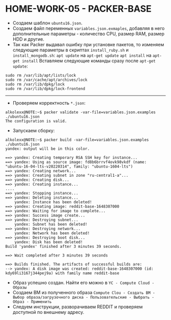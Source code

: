 # **HOME-WORK-05 - PACKER-BASE**

- Создаем шаблон `ubuntu16.json`.
- Создаем файл переменных `variables.json.exmaples`, добавляя в него дополнительные параметры - количество CPU, размер RAM, размер HDD и другие.
- Так как Packer выдавал ошибку при установке пакетов, то изменяем следующие параметры в скриптах `install_ruby.sh` и `install_mongodb.sh`:
`apt update` на `apt-get update`
`apt install` на `apt-get install`
Вставляем следующие команды сразу после `apt-get update`:
```
sudo rm /var/lib/apt/lists/lock
sudo rm /var/cache/apt/archives/lock
sudo rm /var/lib/dpkg/lock
sudo rm /var/lib/dpkg/lock-frontend
```

---
- Проверяем корректность `*.json`:
```
alkolexx@NOTE:~$ packer validate -var-file=variables.json.examples ./ubuntu16.json
The configuration is valid.
```
- Запускаем сборку:
```
alkolexx@NOTE:~$ packer build -var-file=variables.json.examples ./ubuntu16.json
yandex: output will be in this color.

==> yandex: Creating temporary RSA SSH key for instance...
==> yandex: Using as source image: fd8b6brrvf4ovk98vkdf (name: "ubuntu-16-04-lts-v20220314", family: "ubuntu-1604-lts")
==> yandex: Creating network...
==> yandex: Creating subnet in zone "ru-central1-a"...
==> yandex: Creating disk...
==> yandex: Creating instance...
....
==> yandex: Stopping instance...
==> yandex: Deleting instance...
    yandex: Instance has been deleted!
==> yandex: Creating image: reddit-base-1648307000
==> yandex: Waiting for image to complete...
==> yandex: Success image create...
==> yandex: Destroying subnet...
    yandex: Subnet has been deleted!
==> yandex: Destroying network...
    yandex: Network has been deleted!
==> yandex: Destroying boot disk...
    yandex: Disk has been deleted!
Build 'yandex' finished after 3 minutes 39 seconds.

==> Wait completed after 3 minutes 39 seconds

==> Builds finished. The artifacts of successful builds are:
--> yandex: A disk image was created: reddit-base-1648307000 (id: kdy69li3167j344pej9a) with family name reddit-base
```
- Образ успешно создан. Найти его можно в `YC - Compute Cloud - Образы`
- Создаем ВМ из полученного образа `Compute Clou - Создать ВМ - Выбор образа/загрузочного диска - Пользовательские - Выбрать - Образ - Применить`
- Следуем инструкции, разворачиваем REDDIT и проверяем доступной по внешнему адресу.